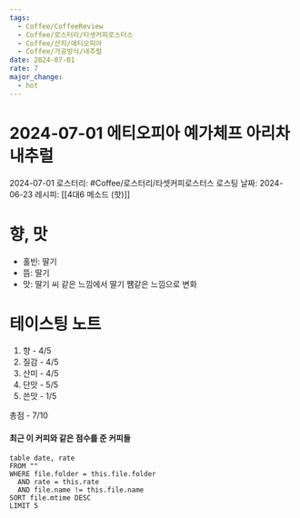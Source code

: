 ```yaml
---
tags:
  - Coffee/CoffeeReview
  - Coffee/로스터리/타셋커피로스터스
  - Coffee/산지/에티오피아
  - Coffee/가공방식/내추럴
date: 2024-07-01
rate: 7
major_change:
  - hot
---
```

# 2024-07-01 에티오피아 예가체프 아리차 내추럴
2024-07-01
로스터리: #Coffee/로스터리/타셋커피로스터스 
로스팅 날짜: 2024-06-23
레시피: [[4대6 메소드 (핫)]]
# 향, 맛
- 홀빈: 딸기
- 뜸: 딸기
- 맛: 딸기 씨 같은 느낌에서 딸기 쩀같은 느낌으로 변화
# 테이스팅 노트
1. 향 - 4/5
2. 질감 - 4/5
3. 산미 - 4/5
4. 단맛 - 5/5
5. 쓴맛 - 1/5

총점 - 7/10

#### 최근 이 커피와 같은 점수를 준 커피들
```dataview
table date, rate
FROM ""
WHERE file.folder = this.file.folder
  AND rate = this.rate
  AND file.name != this.file.name
SORT file.mtime DESC
LIMIT 5
```

